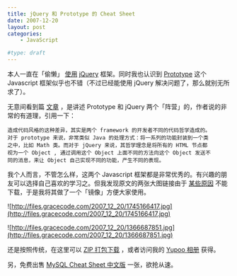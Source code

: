 ```yaml
---
title: jQuery 和 Prototype 的 Cheat Sheet
date: 2007-12-20
layout: post
categories:
    - JavaScript

#type: draft
---
```


本人一直在「偷懒」 [使用]({{site.urls}}/posts/222/)   [jQuery](http://www.jquery.com)  框架。同时我也认识到  [Prototype](http://www.prototypejs.org)  这个 Javascript 框架似乎也不错（不过已经能使用 jQuery 解决问题了，那么就别无所求了）。

无意间看到篇 [文章](http://my.donews.com/digitalghost/2006/08/24/kquzalhrllpvynlaeadfddhskqlcdivowmsj/) ，是讲述 Prototype 和 jQuery 两个「阵营」的，作者说的非常的有道理，引用一下：

```
造成代码风格的这种差异，其实是两个 framework 的开发者不同的代码哲学造成的。
对于 prototype 来说，非常类似 Java 的处理方式：将一系列的功能封装到一个类
之中，比如 Math 类。而对于 jQuery 来说，其哲学理念是将所有的 HTML 节点都
视为一个 Object , 通过调用这个 Object 上面不同的方法向这个 Object 发送不
同的消息，来让 Object 自己实现不同的功能，产生不同的表现。
```

我个人而言，不管怎么样，这两个 Javascript 框架都是非常优秀的。有兴趣的朋友可以选择自己喜欢的学习之。但我发现原文的两张大图链接由于 [某些原因]({{site.urls}}/posts/79/) 不能下载，于是我将其做了一个「镜像」方便大家使用。

![http://files.gracecode.com/2007_12_20/1745166417.jpg](http://files.gracecode.com/2007_12_20/1745166417.jpg)

![http://files.gracecode.com/2007_12_20/1366687851.jpg](http://files.gracecode.com/2007_12_20/1366687851.jpg)

还是按照传统，在这里可以  [ZIP 打包下载](http://files.gracecode.com/2007_12_20/1198128560.zip)  ，或者访问我的  [Yupoo 相册](http://feelinglucky.yupoo.com/)  获得。

另，免费出售  [MySQL Cheat Sheet 中文版]({{site.urls}}/posts/257/) 一张，欲抢从速。
